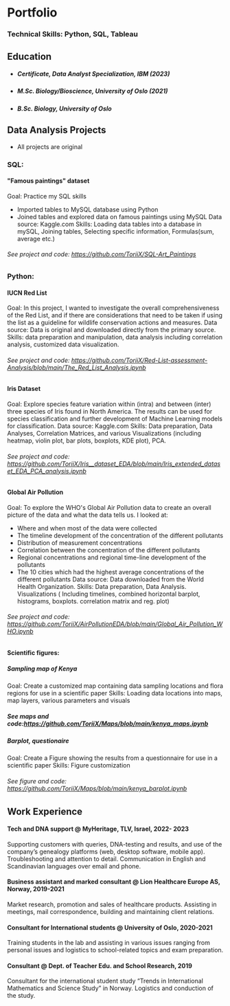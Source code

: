 # Portfolio 

### Technical Skills: Python, SQL, Tableau

## Education
- ##### Certificate, Data Analyst Specialization, IBM (2023)
- ##### M.Sc. Biology/Bioscience, University of Oslo (2021)
- ##### B.Sc. Biology, University of Oslo 
 


## Data Analysis Projects
- All projects are original

### SQL:
#### "Famous paintings" dataset 
Goal: Practice my SQL skills
- Imported tables to MySQL database using Python
- Joined tables and explored data on famous paintings using MySQL
Data source: Kaggle.com
Skills: Loading data tables into a database in mySQL, Joining tables, Selecting specific information, Formulas(sum, average etc.)
###### See project and code: https://github.com/ToriiX/SQL-Art_Paintings

### Python:
#### IUCN Red List  
Goal: In this project, I wanted to investigate the overall comprehensiveness of the Red List, and if there are considerations that need to be taken if using the list as a guideline for wildlife conservation actions and measures.
Data source: Data is original and downloaded directly from the primary source.
Skills: data preparation and manipulation, data analysis including correlation analysis, customized data visualization.
###### See project and code: https://github.com/ToriiX/Red-List-assessment-Analysis/blob/main/The_Red_List_Analysis.ipynb


#### Iris Dataset
Goal: Explore species feature variation within (intra) and between (inter) three species of Iris found in North America. The results can be used for species classification and further development of Machine Learning models for classification.
Data source: Kaggle.com
Skills: Data preparation, Data Analyses, Correlation Matrices, and various Visualizations (including heatmap, violin plot, bar plots, boxplots, KDE plot), PCA.
###### See project and code: https://github.com/ToriiX/Iris__dataset_EDA/blob/main/Iris_extended_dataset_EDA_PCA_analysis.ipynb

#### Global Air Pollution
Goal: To explore the WHO's Global Air Pollution data to create an overall picture of the data and what the data tells us. 
I looked at:
- Where and when most of the data were collected
- The timeline development of the concentration of the different pollutants
- Distribution of measurement concentrations
- Correlation between the concentration of the different pollutants
- Regional concentrations and regional time-line development of the pollutants
- The 10 cities which had the highest average concentrations of the different pollutants
Data source: Data downloaded from the World Health Organization.
Skills: Data preparation, Data Analysis. Visualizations ( Including timelines, combined horizontal barplot, histograms, boxplots. correlation matrix and reg. plot)  
###### See project and code: https://github.com/ToriiX/AirPollutionEDA/blob/main/Global_Air_Pollution_WHO.ipynb

#### Scientific figures:
##### Sampling map of Kenya
Goal: Create a customized map containing data sampling locations and flora regions for use in a scientific paper
Skills: Loading data locations into maps, map layers, various parameters and visuals 
##### See maps and code:https://github.com/ToriiX/Maps/blob/main/kenya_maps.ipynb
##### Barplot, questionaire 
Goal: Create a Figure showing the results from a questionnaire for use in a scientific paper
Skills: Figure customization
###### See figure and code: https://github.com/ToriiX/Maps/blob/main/kenya_barplot.ipynb


## Work Experience

#### Tech and DNA support @ MyHeritage, TLV, Israel, 2022- 2023                                                                                                    
Supporting customers with queries, DNA-testing and results, and use of the company’s genealogy platforms (web, desktop software, mobile app). 
Troubleshooting and attention to detail. Communication in English and Scandinavian languages over email and phone.  

#### Business assistant and marked consultant @ Lion Healthcare Europe AS, Norway, 2019-2021                                                                      
Market research, promotion and sales of healthcare products. 
Assisting in meetings, mail correspondence, building and maintaining client relations. 

#### Consultant for International students @ University of Oslo, 2020-2021                                                                                
Training students in the lab and assisting in various issues ranging from personal issues and logistics to school-related topics and exam preparation. 
 
#### Consultant @ Dept. of Teacher Edu. and School Research, 2019
Consultant for the international student study “Trends in International Mathematics and Science Study” in Norway. Logistics and conduction of the study. 



